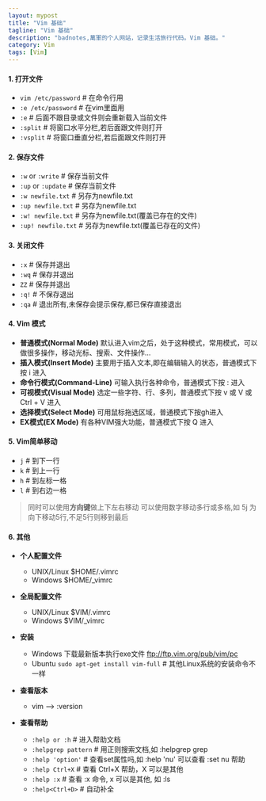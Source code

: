 ```yaml
---
layout: mypost
title: "Vim 基础"
tagline: "Vim 基础"
description: "badnotes,萬軍的个人网站，记录生活旅行代码。Vim 基础。"
category: Vim
tags: [Vim]
---
```




#### 1. 打开文件

  * ```vim /etc/password``` # 在命令行用
  * ```:e /etc/password```  # 在vim里面用
  * ```:e``` # 后面不跟目录或文件则会重新载入当前文件
  * ```:split``` # 将窗口水平分栏,若后面跟文件则打开
  * ```:vsplit``` # 将窗口垂直分栏,若后面跟文件则打开

#### 2. 保存文件

  * ```:w``` or ```:write```      # 保存当前文件
  * ```:up``` or ```:update```   # 保存当前文件
  * ```:w newfile.txt```    # 另存为newfile.txt
  * ```:up newfile.txt```   # 另存为newfile.txt
  * ```:w! newfile.txt```   # 另存为newfile.txt(覆盖已存在的文件)
  * ```:up! newfile.txt```  # 另存为newfile.txt(覆盖已存在的文件)

#### 3. 关闭文件

  * ```:x```    # 保存并退出
  * ```:wq```   # 保存并退出
  * ```ZZ```    # 保存并退出
  * ```:q!```   # 不保存退出
  * ```:qa```   # 退出所有,未保存会提示保存,都已保存直接退出

#### 4. Vim 模式

  * **普通模式(Normal Mode)** 默认进入vim之后，处于这种模式，常用模式，可以做很多操作，移动光标、搜索、文件操作...
  * **插入模式(Insert Mode)** 主要用于插入文本,即在编辑输入的状态，普通模式下按 i 进入
  * **命令行模式(Command-Line)** 可输入执行各种命令，普通模式下按 : 进入  
  * **可视模式(Visual Mode)** 选定一些字符、行、多列，普通模式下按 v 或 V 或 Ctrl + V 进入
  * **选择模式(Select Mode)** 可用鼠标拖选区域，普通模式下按gh进入
  * **EX模式(EX Mode)** 有各种VIM强大功能，普通模式下按 Q 进入

#### 5. Vim简单移动

  * ```j``` # 到下一行
  * ```k``` # 到上一行
  * ```h``` # 到左标一格
  * ```l``` # 到右边一格


  > 同时可以使用**方向键**做上下左右移动
  可以使用数字移动多行或多格,如 5j 为向下移动5行,不足5行则移到最后

#### 6. 其他

* **个人配置文件**
    * UNIX/Linux  $HOME/.vimrc
    * Windows  $HOME/_vimrc

* **全局配置文件**
    * UNIX/Linux  $VIM/.vimrc
    * Windows  $VIM/_vimrc
* **安装**
    * Windows 下载最新版本执行exe文件 ftp://ftp.vim.org/pub/vim/pc
    * Ubuntu  ```sudo apt-get install vim-full``` # 其他Linux系统的安装命令不一样

* **查看版本**
    * vim --> :version

* **查看帮助**
    * ```:help or :h```       # 进入帮助文档
    * ```:helpgrep pattern``` # 用正则搜索文档,如 :helpgrep grep
    * ```:help 'option'```    # 查看set属性吗,如 :help 'nu' 可以查看 :set nu 帮助
    * ```:help Ctrl+X```      # 查看 Ctrl+X 帮助，X 可以是其他
    * ```:help :x```          # 查看 :x 命令, x 可以是其他, 如 :ls
    * ```:help<Ctrl+D>```     # 自动补全
